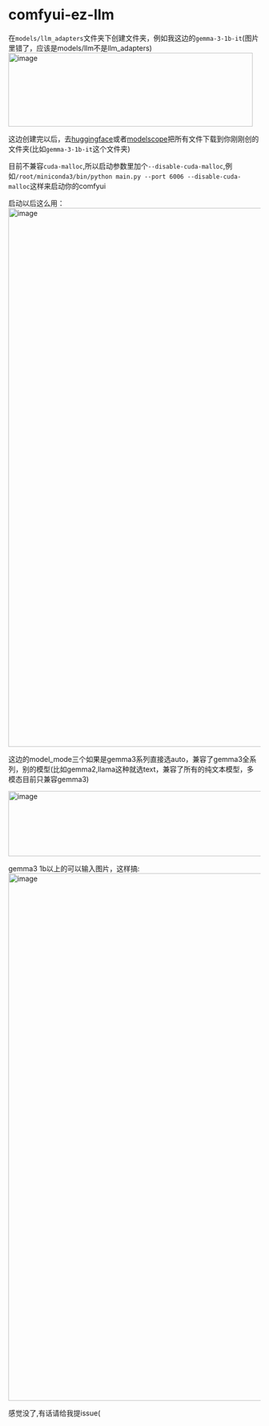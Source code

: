 # comfyui-ez-llm

在`models/llm_adapters`文件夹下创建文件夹，例如我这边的`gemma-3-1b-it`(图片里错了，应该是models/llm不是llm_adapters)
<img width="488" height="147" alt="image" src="https://github.com/user-attachments/assets/f70015a4-5922-4d2a-9af0-a109f2ef21a4" />

这边创建完以后，去[huggingface](https://huggingface.co/google/gemma-3-1b-it/tree/main)或者[modelscope](https://www.modelscope.cn/models/fireicewolf/google-gemma-3-1b-it/files)把所有文件下载到你刚刚创的文件夹(比如`gemma-3-1b-it`这个文件夹)

目前不兼容`cuda-malloc`,所以启动参数里加个`--disable-cuda-malloc`,例如`/root/miniconda3/bin/python main.py --port 6006 --disable-cuda-malloc`这样来启动你的comfyui

启动以后这么用：
<img width="1624" height="1074" alt="image" src="https://github.com/user-attachments/assets/83797633-e5d0-4cf7-94e0-749316f6ab9e" />

这边的model_mode三个如果是gemma3系列直接选auto，兼容了gemma3全系列，别的模型(比如gemma2,llama这种就选text，兼容了所有的纯文本模型，多模态目前只兼容gemma3)

<img width="644" height="130" alt="image" src="https://github.com/user-attachments/assets/2d8acb38-fdc8-4993-8a1d-47a3efd8f839" />

gemma3 1b以上的可以输入图片，这样搞:
<img width="1691" height="1051" alt="image" src="https://github.com/user-attachments/assets/39746bc5-05d4-478b-916d-5a22fee13203" />

感觉没了,有话请给我提issue(
